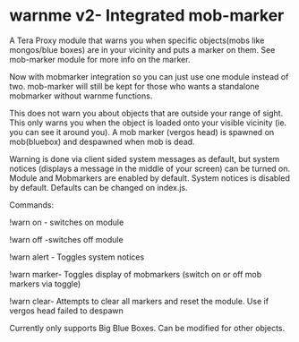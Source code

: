 # warnme v2- Integrated mob-marker
A Tera Proxy module that warns you when specific objects(mobs like mongos/blue boxes) are in your vicinity and puts a marker on them. See mob-marker module for more info on the marker.

Now with mobmarker integration so you can just use one module instead of two. mob-marker will still be kept for those who wants a standalone mobmarker without warnme functions.

This does not warn you about objects that are outside your range of sight. This only warns you when the object is loaded onto your visible vicinity (ie. you can see it around you). A mob marker (vergos head) is spawned on mob(bluebox) and despawned when mob is dead.

Warning is done via client sided system messages as default, but system notices (displays a message in the middle of your screen) can be turned on. Module and Mobmarkers are enabled by default. System notices is disabled by default. Defaults can be changed on index.js.

Commands:

!warn on - switches on module

!warn off -switches off module

!warn alert - Toggles system notices

!warn marker- Toggles display of mobmarkers (switch on or off mob markers via toggle)

!warn clear- Attempts to clear all markers and reset the module. Use if vergos head failed to despawn

Currently only supports Big Blue Boxes. Can be modified for other objects.
